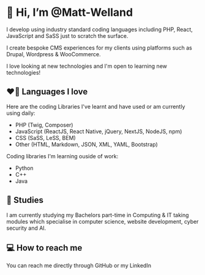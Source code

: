 # 👋 Hi, I’m @Matt-Welland
I develop using industry standard coding languages including PHP, React, JavaScript and SaSS just to scratch the surface. 

I create bespoke CMS experiences for my clients using platforms such as Drupal, Wordpress & WooCommerce. 

I love looking at new technologies and I'm open to learning new technologies!
  
## ❤️‍🔥 Languages I love
Here are the coding Libraries I've learnt and have used or am currently using daily:
- PHP (Twig, Composer)
- JavaScript (ReactJS, React Native, jQuery, NextJS, NodeJS, npm)
- CSS (SaSS, LeSS, BEM)
- Other (HTML, Markdown, JSON, XML, YAML, Bootstrap)

Coding libraries I'm learning ouside of work:
- Python
- C++
- Java

## 📖 Studies
I am currently studying my Bachelors part-time in Computing & IT taking modules which specialise in computer science, website development, cyber security and AI. 

## 💻 How to reach me 
You can reach me directly through GitHub or my LinkedIn

<!---
Matt-Welland/Matt-Welland is a ✨ special ✨ repository because its `README.md` (this file) appears on your GitHub profile.
You can click the Preview link to take a look at your changes.
--->
